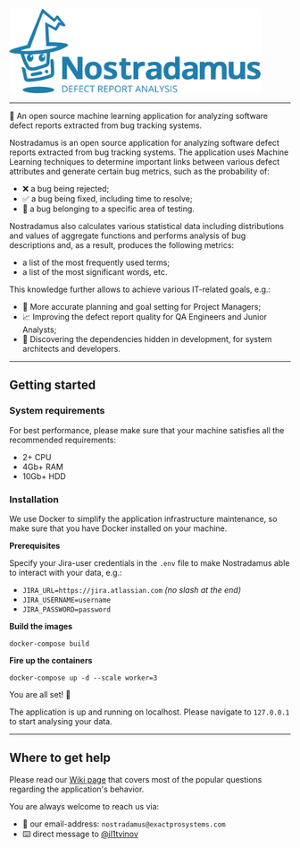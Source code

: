 <img src="https://github.com/exactpro/nostradamus/blob/media/logo/main_logo_blue.png?raw=true" width="450" height="150">

---

🧠 An open source machine learning application for analyzing software defect reports extracted from bug tracking systems.

Nostradamus is an open source application for analyzing software defect reports extracted from bug tracking systems.
The application uses Machine Learning techniques to determine important links between various defect attributes and generate certain bug metrics, such as the probability of:
* ❌ a bug being rejected;
* ✅ a bug being fixed, including time to resolve;
* 📝 a bug belonging to a specific area of testing.

Nostradamus also calculates various statistical data including distributions and values of aggregate functions and performs analysis of bug descriptions and, as a result, produces the following metrics:
* a list of the most frequently used terms;
* a list of the most significant words, etc.

This knowledge further allows to achieve various IT-related goals, e.g.:
* 📝 More accurate planning and goal setting for Project Managers;
* 📈 Improving the defect report quality for QA Engineers and Junior Analysts;
* 🔎 Discovering the dependencies hidden in development, for system architects and developers.

***

## Getting started

### System requirements

For best performance, please make sure that your machine satisfies all the recommended requirements:
* 2+ CPU
* 4Gb+ RAM 
* 10Gb+ HDD

### Installation

We use Docker to simplify the application infrastructure maintenance, so make sure that you have Docker installed on your machine.

**Prerequisites**

Specify your Jira-user credentials in the `.env` file to make Nostradamus able to interact with your data, e.g.:
* `JIRA_URL=https://jira.atlassian.com` _(no slash at the end)_
* `JIRA_USERNAME=username`
* `JIRA_PASSWORD=password`

**Build the images**
```shell script
docker-compose build
```

**Fire up the containers**
```shell script
docker-compose up -d --scale worker=3
```

You are all set! 🚀

The application is up and running on localhost.
Please navigate to `127.0.0.1` to start analysing your data.

***

## Where to get help

Please read our [Wiki page](https://github.com/exactpro/nostradamus/wiki) that covers most of the popular questions regarding the application's behavior.

You are always welcome to reach us via:
* 📮 our email-address: `nostradamus@exactprosystems.com`
* ⌨️ direct message to [@il1tvinov](https://github.com/il1tvinov) 